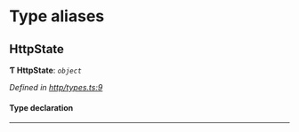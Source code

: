 

# Type aliases

<a id="httpstate"></a>

##  HttpState

**Ƭ HttpState**: *`object`*

*Defined in [http/types.ts:9](https://github.com/polkadot-js/api/blob/3e7dc01/packages/rpc-provider/src/http/types.ts#L9)*

#### Type declaration

___

